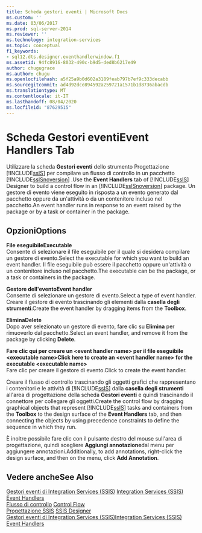 ```yaml
---
title: Scheda gestori eventi | Microsoft Docs
ms.custom: ''
ms.date: 03/06/2017
ms.prod: sql-server-2014
ms.reviewer: ''
ms.technology: integration-services
ms.topic: conceptual
f1_keywords:
- sql12.dts.designer.eventhandlerwindow.f1
ms.assetid: 94fc8916-8032-490c-b9d5-ded8b6217e49
author: chugugrace
ms.author: chugu
ms.openlocfilehash: a5f25a9b0d602a3189feab797b7ef9c333decabb
ms.sourcegitcommit: ad4d92dce894592a259721a1571b1d8736abacdb
ms.translationtype: MT
ms.contentlocale: it-IT
ms.lasthandoff: 08/04/2020
ms.locfileid: "87629515"
---
```

# <a name="event-handlers-tab"></a><span data-ttu-id="5d5e9-102">Scheda Gestori eventi</span><span class="sxs-lookup"><span data-stu-id="5d5e9-102">Event Handlers Tab</span></span>
  <span data-ttu-id="5d5e9-103">Utilizzare la scheda **Gestori eventi** dello strumento Progettazione [!INCLUDE[ssIS](../includes/ssis-md.md)] per compilare un flusso di controllo in un pacchetto [!INCLUDE[ssISnoversion](../includes/ssisnoversion-md.md)] .</span><span class="sxs-lookup"><span data-stu-id="5d5e9-103">Use the **Event Handlers** tab of [!INCLUDE[ssIS](../includes/ssis-md.md)] Designer to build a control flow in an [!INCLUDE[ssISnoversion](../includes/ssisnoversion-md.md)] package.</span></span> <span data-ttu-id="5d5e9-104">Un gestore di evento viene eseguito in risposta a un evento generato dal pacchetto oppure da un'attività o da un contenitore incluso nel pacchetto.</span><span class="sxs-lookup"><span data-stu-id="5d5e9-104">An event handler runs in response to an event raised by the package or by a task or container in the package.</span></span>  
  
## <a name="options"></a><span data-ttu-id="5d5e9-105">Opzioni</span><span class="sxs-lookup"><span data-stu-id="5d5e9-105">Options</span></span>  
 <span data-ttu-id="5d5e9-106">**File eseguibile**</span><span class="sxs-lookup"><span data-stu-id="5d5e9-106">**Executable**</span></span>  
 <span data-ttu-id="5d5e9-107">Consente di selezionare il file eseguibile per il quale si desidera compilare un gestore di evento.</span><span class="sxs-lookup"><span data-stu-id="5d5e9-107">Select the executable for which you want to build an event handler.</span></span> <span data-ttu-id="5d5e9-108">Il file eseguibile può essere il pacchetto oppure un'attività o un contenitore incluso nel pacchetto.</span><span class="sxs-lookup"><span data-stu-id="5d5e9-108">The executable can be the package, or a task or containers in the package.</span></span>  
  
 <span data-ttu-id="5d5e9-109">**Gestore dell'evento**</span><span class="sxs-lookup"><span data-stu-id="5d5e9-109">**Event handler**</span></span>  
 <span data-ttu-id="5d5e9-110">Consente di selezionare un gestore di evento.</span><span class="sxs-lookup"><span data-stu-id="5d5e9-110">Select a type of event handler.</span></span> <span data-ttu-id="5d5e9-111">Creare il gestore di evento trascinando gli elementi dalla **casella degli strumenti**.</span><span class="sxs-lookup"><span data-stu-id="5d5e9-111">Create the event handler by dragging items from the **Toolbox**.</span></span>  
  
 <span data-ttu-id="5d5e9-112">**Elimina**</span><span class="sxs-lookup"><span data-stu-id="5d5e9-112">**Delete**</span></span>  
 <span data-ttu-id="5d5e9-113">Dopo aver selezionato un gestore di evento, fare clic su **Elimina** per rimuoverlo dal pacchetto.</span><span class="sxs-lookup"><span data-stu-id="5d5e9-113">Select an event handler, and remove it from the package by clicking **Delete**.</span></span>  
  
 <span data-ttu-id="5d5e9-114">**Fare clic qui per creare un \<event handler name> per il file eseguibile \<executable name>**</span><span class="sxs-lookup"><span data-stu-id="5d5e9-114">**Click here to create an \<event handler name> for the executable \<executable name>**</span></span>  
 <span data-ttu-id="5d5e9-115">Fare clic per creare il gestore di evento.</span><span class="sxs-lookup"><span data-stu-id="5d5e9-115">Click to create the event handler.</span></span>  
  
 <span data-ttu-id="5d5e9-116">Creare il flusso di controllo trascinando gli oggetti grafici che rappresentano i contenitori e le attività di [!INCLUDE[ssIS](../includes/ssis-md.md)] dalla **casella degli strumenti** all'area di progettazione della scheda **Gestori eventi** e quindi trascinando il connettore per collegare gli oggetti.</span><span class="sxs-lookup"><span data-stu-id="5d5e9-116">Create the control flow by dragging graphical objects that represent [!INCLUDE[ssIS](../includes/ssis-md.md)] tasks and containers from the **Toolbox** to the design surface of the **Event Handlers** tab, and then connecting the objects by using precedence constraints to define the sequence in which they run.</span></span>  
  
 <span data-ttu-id="5d5e9-117">È inoltre possibile fare clic con il pulsante destro del mouse sull'area di progettazione, quindi scegliere **Aggiungi annotazione**dal menu per aggiungere annotazioni.</span><span class="sxs-lookup"><span data-stu-id="5d5e9-117">Additionally, to add annotations, right-click the design surface, and then on the menu, click **Add Annotation**.</span></span>  
  
## <a name="see-also"></a><span data-ttu-id="5d5e9-118">Vedere anche</span><span class="sxs-lookup"><span data-stu-id="5d5e9-118">See Also</span></span>  
 <span data-ttu-id="5d5e9-119">[Gestori eventi di Integration Services &#40;SSIS&#41;](integration-services-ssis-event-handlers.md) </span><span class="sxs-lookup"><span data-stu-id="5d5e9-119">[Integration Services &#40;SSIS&#41; Event Handlers](integration-services-ssis-event-handlers.md) </span></span>  
 <span data-ttu-id="5d5e9-120">[Flusso di controllo](control-flow/control-flow.md) </span><span class="sxs-lookup"><span data-stu-id="5d5e9-120">[Control Flow](control-flow/control-flow.md) </span></span>  
 <span data-ttu-id="5d5e9-121">[Progettazione SSIS](ssis-designer.md) </span><span class="sxs-lookup"><span data-stu-id="5d5e9-121">[SSIS Designer](ssis-designer.md) </span></span>  
 [<span data-ttu-id="5d5e9-122">Gestori eventi di Integration Services &#40;SSIS&#41;</span><span class="sxs-lookup"><span data-stu-id="5d5e9-122">Integration Services &#40;SSIS&#41; Event Handlers</span></span>](integration-services-ssis-event-handlers.md)  
  
  
